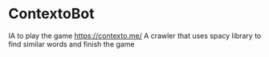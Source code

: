 # ContextoBot
IA to play the game https://contexto.me/
A crawler that uses spacy library to find similar words and finish the game
